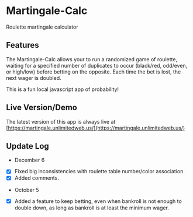 # Martingale-Calc
Roulette martingale calculator

## Features
The Martingale-Calc allows your to run a randomized game of roulette, waiting for a specified number of duplicates to occur (black/red, odd/even, or high/low) before betting on the opposite.  Each time the bet is lost, the next wager is doubled.

This is a fun local javascript app of probability!

## Live Version/Demo
The latest version of this app is always live at [https://martingale.unlimitedweb.us/](https://martingale.unlimitedweb.us/)

## Update Log

- December 6
- [x] Fixed big inconsistencies with roulette table number/color association.
- [x] Added comments.

- October 5
- [x] Added a feature to keep betting, even when bankroll is not enough to double down, as long as bankroll is at least the minimum wager.
